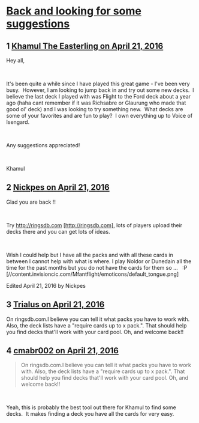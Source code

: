 # [Back and looking for some suggestions](https://community.fantasyflightgames.com/topic/217912-back-and-looking-for-some-suggestions/)

## 1 [Khamul The Easterling on April 21, 2016](https://community.fantasyflightgames.com/topic/217912-back-and-looking-for-some-suggestions/?do=findComment&comment=2179740)

Hey all,

 

It's been quite a while since I have played this great game - I've been very busy.  However, I am looking to jump back in and try out some new decks.  I believe the last deck I played with was Flight to the Ford deck about a year ago (haha cant remember if it was Richsabre or Glaurung who made that good ol' deck) and I was looking to try something new.  What decks are some of your favorites and are fun to play?  I own everything up to Voice of Isengard.  

 

Any suggestions appreciated!

 

Khamul

## 2 [Nickpes on April 21, 2016](https://community.fantasyflightgames.com/topic/217912-back-and-looking-for-some-suggestions/?do=findComment&comment=2179954)

Glad you are back !!

 

Try http://ringsdb.com [http://ringsdb.com], lots of players upload their decks there and you can get lots of ideas.

 

Wish I could help but I have all the packs and with all these cards in between I cannot help with what is where. I play Noldor or Dunedain all the time for the past months but you do not have the cards for them so ...   :P [//content.invisioncic.com/Mfantflight/emoticons/default_tongue.png] 
 

Edited April 21, 2016 by Nickpes

## 3 [Trialus on April 21, 2016](https://community.fantasyflightgames.com/topic/217912-back-and-looking-for-some-suggestions/?do=findComment&comment=2180175)

On ringsdb.com.I believe you can tell it what packs you have to work with. Also, the deck lists have a "require cards up to x pack.". That should help you find decks that'll work with your card pool. Oh, and welcome back!!

## 4 [cmabr002 on April 21, 2016](https://community.fantasyflightgames.com/topic/217912-back-and-looking-for-some-suggestions/?do=findComment&comment=2180183)

> On ringsdb.com.I believe you can tell it what packs you have to work with. Also, the deck lists have a "require cards up to x pack.". That should help you find decks that'll work with your card pool. Oh, and welcome back!!

 

Yeah, this is probably the best tool out there for Khamul to find some decks.  It makes finding a deck you have all the cards for very easy.

